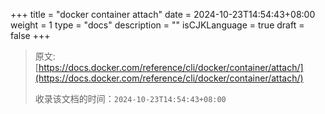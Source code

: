 +++
title = "docker container attach"
date = 2024-10-23T14:54:43+08:00
weight = 1
type = "docs"
description = ""
isCJKLanguage = true
draft = false
+++

> 原文: [https://docs.docker.com/reference/cli/docker/container/attach/](https://docs.docker.com/reference/cli/docker/container/attach/)
>
> 收录该文档的时间：`2024-10-23T14:54:43+08:00`
